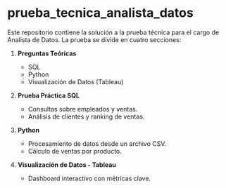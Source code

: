 # prueba_tecnica_analista_datos

Este repositorio contiene la solución a la prueba técnica para el cargo de Analista de Datos. La prueba se divide en cuatro secciones:

1. **Preguntas Teóricas**  
   - SQL  
   - Python  
   - Visualización de Datos (Tableau)  

2. **Prueba Práctica SQL**  
   - Consultas sobre empleados y ventas.  
   - Análisis de clientes y ranking de ventas.  

3. **Python**  
   - Procesamiento de datos desde un archivo CSV.  
   - Cálculo de ventas por producto.  

4. **Visualización de Datos - Tableau**  
   - Dashboard interactivo con métricas clave.  
